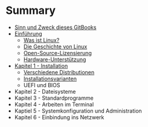 # Summary

* [Sinn und Zweck dieses GitBooks](README.md)
* [Einführung](chapter1.md)
  * [Was ist Linux?](chapter1/was-ist-linux.md)
  * [Die Geschichte von Linux](chapter1/die-geschichte-von-linux.md)
  * [Open-Source-Lizensierung](chapter1/open-source-lizensierung.md)
  * [Hardware-Unterstützung](chapter1/hardware-unterstutzung.md)
* [Kapitel 1 - Installation](kapitel-1-installation.md)
  * [Verschiedene Distributionen](kapitel-1-installation/verschiedene-distributionen.md)
  * [Installationsvarianten](kapitel-1-installation/installationsvarianten.md)
  * UEFI und BIOS
* Kapitel 2 - Dateisysteme
* Kapitel 3 - Standardprogramme
* Kapitel 4 - Arbeiten im Terminal
* Kaptiel 5 - Systemkonfiguration und Administration
* Kapitel 6 - Einbindung ins Netzwerk

